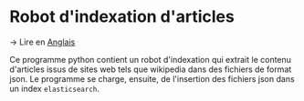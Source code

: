 # Robot d'indexation d'articles
-> Lire en [Anglais](https://github.com/Assifar-Karim/CODEX-MACHINA-EX-HOMINI/blob/main/Crawler/README.md)

Ce programme python contient un robot d'indexation qui extrait le contenu d'articles issus de sites web tels que wikipedia dans des fichiers de format json. Le programme se charge, ensuite, de l'insertion des fichiers json dans un index `elasticsearch`.
